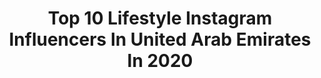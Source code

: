 ---
title: Top 10 Lifestyle Instagram Influencers In United Arab Emirates In 2020
description: >-
  Find top lifestyle Instagram influencers in United Arab Emirates in 2020. Most popular hashtags: #dubai #mydubai #staysafe #stayhome.
platform: Instagram
profiles:
  - username: "madaboutella"
    fullname: >-
      DUBAI LIFESTYLE BLOGGER🏝
    location: "United Arab Emirates"
    followers: 23633
    engagement: 598
    commentsToLikes: 0.169328
    avatar: "https://scontent-lhr8-1.cdninstagram.com/v/t51.2885-19/s320x320/49858444_389074108324011_4532823293522083840_n.jpg?_nc_ht=scontent-lhr8-1.cdninstagram.com&_nc_ohc=z-XL9k7eOPoAX9ZYylp&oh=e50761694da6ca6f5e7c7463b9c52cac&oe=5EB9722F"
    verified: false
    hashtags: "#socialdistancing, #madaboutella, #selfie, #stayhome"
  - username: "ban_adnan_dawood"
    fullname: >-
      Ban 🇮🇶🇨🇦
    location: "United Arab Emirates"
    followers: 389794
    engagement: 336
    commentsToLikes: 0.031130
    avatar: "https://scontent-ams4-1.cdninstagram.com/v/t51.2885-19/s320x320/91600217_554780322108049_6477528049280614400_n.jpg?_nc_ht=scontent-ams4-1.cdninstagram.com&_nc_ohc=DT0fRrJ6Ml4AX_b0pOT&oh=e2b81d629d4ea546e710eafed9cfd849&oe=5EB83EDE"
    verified: false
    hashtags: "#staysafe, #stayhealthy, #ibnnafeesmedicalcenter, #inmc"
  - username: "amanda_nawfal_sayde"
    fullname: >-
      Amanda Sayde   اماندا نوفل
    location: "United Arab Emirates"
    followers: 125670
    engagement: 277
    commentsToLikes: 0.039513
    avatar: "https://scontent-lhr8-1.cdninstagram.com/v/t51.2885-19/s320x320/54731716_394202881134129_4717034801624776704_n.jpg?_nc_ht=scontent-lhr8-1.cdninstagram.com&_nc_ohc=LwUn42g2QysAX_K4aJ9&oh=05e8e11c92c62b6d70b280159feda736&oe=5EBA3178"
    verified: false
    hashtags: "#beirut, #lebanon, #meetsupersophie, #period"
  - username: "zena_louay"
    fullname: >-
      Zena Louay🧿 زينه لؤي
    location: "United Arab Emirates"
    followers: 528263
    engagement: 287
    commentsToLikes: 0.067423
    avatar: "https://scontent-lhr8-1.cdninstagram.com/v/t51.2885-19/s320x320/83353570_794368847711549_5714502331479883776_n.jpg?_nc_ht=scontent-lhr8-1.cdninstagram.com&_nc_ohc=vbBliWb2Z2sAX8zkQDu&oh=0f0287b44af86031a4aaa31bc6e1db2e&oe=5EBB4523"
    verified: false
    hashtags: "#thezeestyel, #style, #stayhealthy, #lovedubai"
  - username: "_imakeuplikethis_"
    fullname: >-
      ALIYA BARADIA - UAE 🇦🇪
    location: "United Arab Emirates"
    followers: 12396
    engagement: 730
    commentsToLikes: 0.093064
    avatar: "https://instagram.fkul16-1.fna.fbcdn.net/v/t51.2885-19/s320x320/80820119_2233287946977988_2015076218650492928_n.jpg?_nc_ht=instagram.fkul16-1.fna.fbcdn.net&_nc_ohc=9l1L7RdlWMAAX8Nv_0S&oh=4db8735297e127fa84980209c9a08bd3&oe=5EA2996E"
    verified: false
    hashtags: "#undiscoveredvideos, #mumtobe, #benefitmiddleeast, #hudaboss"
  - username: "youmi.kh"
    fullname: >-
      Youmi
    location: "United Arab Emirates"
    followers: 471005
    engagement: 282
    commentsToLikes: 0.050769
    avatar: "https://scontent-lhr8-1.cdninstagram.com/v/t51.2885-19/s320x320/32359053_219733891950293_9186146107896365056_n.jpg?_nc_ht=scontent-lhr8-1.cdninstagram.com&_nc_ohc=Q2CTBSYy3cMAX-UKFcz&oh=1c1a5454a15035f78ad70e4a76c0a2bb&oe=5EBA3383"
    verified: false
    hashtags: "#youmionlineshop, #youmilashes, #youmilenses, #natural"
  - username: "philipe0410"
    fullname: >-
      Felipe
    location: "United Arab Emirates"
    followers: 85439
    engagement: 256
    commentsToLikes: 0.040770
    avatar: "https://scontent-lhr8-1.cdninstagram.com/v/t51.2885-19/s320x320/51632820_388893805221006_557317722287898624_n.jpg?_nc_ht=scontent-lhr8-1.cdninstagram.com&_nc_ohc=m4mtT9sU2EYAX_hHctV&oh=fbba36e9f99381093010e85550e08df6&oe=5EBBC6B8"
    verified: false
    hashtags: "#lifestyleblogger, #addresshotels, #hotels, #icecream"
  - username: "_murilotavares"
    fullname: >-
      Murilo Tavares 🇧🇷
    location: "United Arab Emirates"
    followers: 6651
    engagement: 1035
    commentsToLikes: 0.056603
    avatar: "https://scontent-atl3-1.cdninstagram.com/v/t51.2885-19/s320x320/60007316_2076264759152453_8311335860398194688_n.jpg?_nc_ht=scontent-atl3-1.cdninstagram.com&_nc_ohc=-4hXrA7osYQAX_vTVAL&oh=08557768180209722ffcd01280a8812b&oe=5EBC1593"
    verified: false
    hashtags: "#bjjlifestyle"
  - username: "alberto_makeup"
    fullname: >-
      ▫️A L B E R T O▫️
    location: "United Arab Emirates"
    followers: 30356
    engagement: 242
    commentsToLikes: 0.079346
    avatar: "https://scontent-lht6-1.cdninstagram.com/v/t51.2885-19/s320x320/92170413_220304639236871_179622850942992384_n.jpg?_nc_ht=scontent-lht6-1.cdninstagram.com&_nc_ohc=zFtu_LQIyikAX_QS8Xf&oh=4409162a92b1b98fcda3e81248ea410c&oe=5EBB574D"
    verified: false
    hashtags: "#quarantineposts"
  - username: "ayakhayyat.official"
    fullname: >-
      Aya Al-Khayyat Sabra 🧿
    location: "United Arab Emirates"
    followers: 323840
    engagement: 622
    commentsToLikes: 0.011485
    avatar: "https://scontent-ams4-1.cdninstagram.com/v/t51.2885-19/s320x320/90756310_200680317881366_118490992281124864_n.jpg?_nc_ht=scontent-ams4-1.cdninstagram.com&_nc_ohc=o3tQIecXujcAX8BOK6-&oh=efb25c3dad1a906b748920ba035e3734&oe=5EB7A014"
    verified: true
    hashtags: "#amman, #tb, #wecandoit, #godblessus"
---